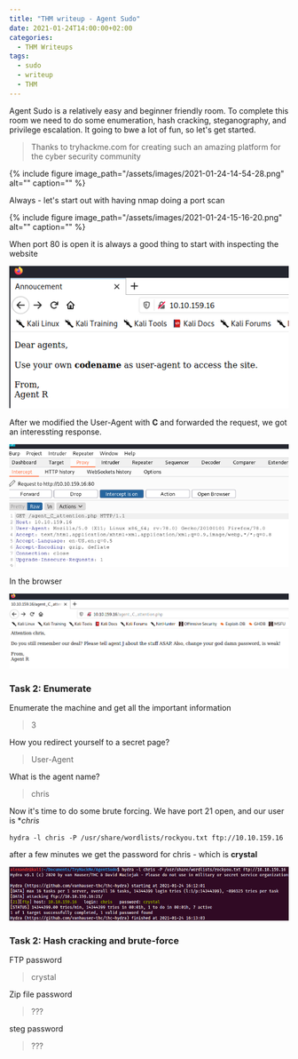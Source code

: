 ```yaml
---
title: "THM writeup - Agent Sudo"
date: 2021-01-24T14:00:00+02:00
categories:
  - THM Writeups
tags:
  - sudo
  - writeup
  - THM
---
```


Agent Sudo is a relatively easy and beginner friendly room. To complete this room we need to do some enumeration, hash cracking, steganography, and privilege escalation. It going to bwe a lot of fun, so let's get started.

>Thanks to tryhackme.com for creating such an amazing platform for the cyber security community

{% include figure image_path="/assets/images/2021-01-24-14-54-28.png" alt="" caption="" %}

Always - let's start out with having nmap doing a port scan

{% include figure image_path="/assets/images/2021-01-24-15-16-20.png" alt="" caption="" %}

When port 80 is open it is always a good thing to start with inspecting the website

![](/assets/images/2021-01-24-15-38-06.png)

After we modified the User-Agent with **C** and forwarded the request, we got an interessting response.

![](/assets/images/2021-01-24-15-55-01.png)

In the browser

![](/assets/images/2021-01-24-16-04-05.png)

### Task 2: Enumerate

Enumerate the machine and get all the important information
>3

How you redirect yourself to a secret page?
>User-Agent

What is the agent name?
>chris

Now it's time to do some brute forcing. We have port 21 open, and our user is **chris*

```
hydra -l chris -P /usr/share/wordlists/rockyou.txt ftp://10.10.159.16
```

after a few minutes we get the password for chris - which is __crystal__

![](/assets/images/2021-01-24-16-15-09.png)


### Task 2: Hash cracking and brute-force

FTP password
>crystal

Zip file password
>???

steg password
>???